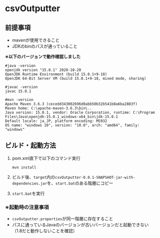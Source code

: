 # csvOutputter
## 前提事項
* mavenが使用できること
* JDKのbinのパスが通っていること

**※以下のバージョンで動作確認しました**
```
#java -version
openjdk version "15.0.1" 2020-10-20
OpenJDK Runtime Environment (build 15.0.1+9-18)
OpenJDK 64-Bit Server VM (build 15.0.1+9-18, mixed mode, sharing)

#javac -version
javac 15.0.1

#mvn -version
Apache Maven 3.6.3 (cecedd343002696d0abb50b32b541b8a6ba2883f)
Maven home: C:\apache-maven-3.6.3\bin\..
Java version: 15.0.1, vendor: Oracle Corporation, runtime: C:\Program Files\Java\openjdk-15.0.1_windows-x64_bin\jdk-15.0.1
Default locale: ja_JP, platform encoding: MS932
OS name: "windows 10", version: "10.0", arch: "amd64", family: "windows"
```

## ビルド・起動方法
1. pom.xml直下で以下のコマンド実行
   ```
   mvn install
   ```

2. ビルド後、`target`内の`csvOutputter-0.0.1-SNAPSHOT-jar-with-dependencies.jar`を、`start.bat`のある階層にコピー

3. `start.bat`を実行

### ※起動時の注意事項
* `csvOutputter.properties`が同一階層に存在すること
* パスに通っているJavaのバージョンが古いバージョンだと起動できない（1.8だと動作しないことを確認）
